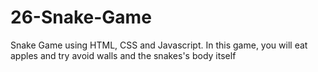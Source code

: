 # 26-Snake-Game
 Snake Game using HTML, CSS and Javascript. In this game, you will eat apples and try avoid walls and the snakes's body itself

